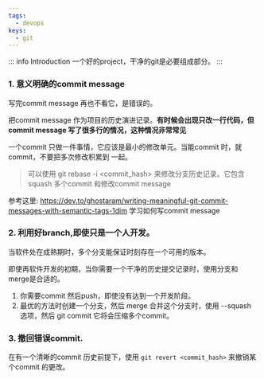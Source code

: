 ```yaml
--- 
tags:
  - devops
keys:
  - git
---
```


::: info Introduction
一个好的project，干净的git是必要组成部分。
:::

### 1. 意义明确的commit message

写完commit message 再也不看它，是错误的。

把commit message 作为项目的历史演进记录。**有时候会出现只改一行代码，但commit message 写了很多行的情况，这种情况非常常见**

一个commit 只做一件事情，它应该是最小的修改单元。当能commit 时，就commit，不要把多次修改积累到 一起。

> 可以使用 git rebase -i <commit_hash> 来修改分支历史记录。它包含squash 多个commit 和修改commit message


参考这里: https://dev.to/ghostaram/writing-meaningful-git-commit-messages-with-semantic-tags-1dim 学习如何写commit message

### 2. 利用好branch,即使只是一个人开发。

当软件处在成熟期时，多个分支能保证时刻存在一个可用的版本。

即使再软件开发的初期，当你需要一个干净的历史提交记录时，使用分支和merge是合适的。

1. 你需要commit 然后push，即使没有达到一个开发阶段。
2. 最优的方法时创建一个分支，然后 merge 合并这个分支时，使用 --squash 选项，然后 git commit 它将会压缩多个commit。


### 3. 撤回错误commit.

在有一个清晰的commit 历史前提下，使用 `git revert <commit_hash>` 来撤销某个commit 的更改。 
